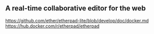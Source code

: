 ## A real-time collaborative editor for the web

https://github.com/ether/etherpad-lite/blob/develop/doc/docker.md
https://hub.docker.com/r/etherpad/etherpad